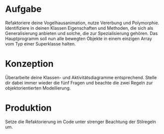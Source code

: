 # Aufgabe
Refaktoriere deine Vogelhausanimation, nutze Vererbung und Polymorphie. Identifiziere in deinen Klassen Eigenschaften und Methoden, die sich als Generalisierung anbieten und solche, die zur Spezialisierung gehören. Das Hauptprogramm soll nun alle bewegten Objekte in einem einzigen Array vom Typ einer Superklasse halten.

# Konzeption
Überarbeite deine Klassen- und Aktivitätsdiagramme entsprechend. Stelle dir dabei immer wieder die fünf Fragen und beachte die zwei Regeln zur objektorientierten Modellierung.

# Produktion
Setze die Refaktorierung im Code unter strenger Beachtung der Stilregeln um.
